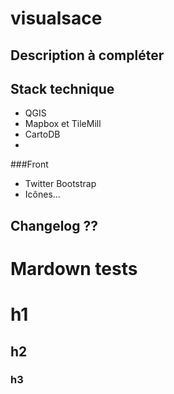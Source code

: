 # visualsace
## Description à compléter
## Stack technique
- QGIS
- Mapbox et TileMill
- CartoDB
- 
###Front
- Twitter Bootstrap
- Icônes...


## Changelog ??



# Mardown tests
# h1
## h2
### h3

